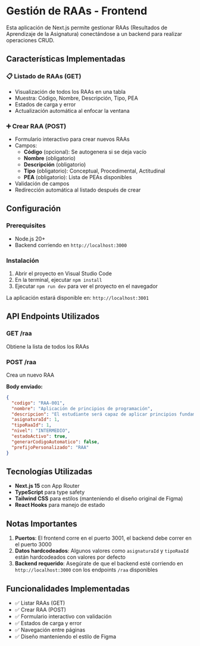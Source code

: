# Gestión de RAAs - Frontend

Esta aplicación de Next.js permite gestionar RAAs (Resultados de Aprendizaje de la Asignatura) conectándose a un backend para realizar operaciones CRUD.

## Características Implementadas

### 📋 Listado de RAAs (GET)
- Visualización de todos los RAAs en una tabla
- Muestra: Código, Nombre, Descripción, Tipo, PEA
- Estados de carga y error
- Actualización automática al enfocar la ventana

### ➕ Crear RAA (POST)
- Formulario interactivo para crear nuevos RAAs
- Campos:
  - **Código** (opcional): Se autogenera si se deja vacío
  - **Nombre** (obligatorio)
  - **Descripción** (obligatorio)
  - **Tipo** (obligatorio): Conceptual, Procedimental, Actitudinal
  - **PEA** (obligatorio): Lista de PEAs disponibles
- Validación de campos
- Redirección automática al listado después de crear

## Configuración

### Prerequisites
- Node.js 20+
- Backend corriendo en `http://localhost:3000`

### Instalación

1) Abrir el proyecto en Visual Studio Code
2) En la terminal, ejecutar `npm install`
3) Ejecutar `npm run dev` para ver el proyecto en el navegador

La aplicación estará disponible en: `http://localhost:3001`

## API Endpoints Utilizados

### GET /raa
Obtiene la lista de todos los RAAs

### POST /raa
Crea un nuevo RAA

**Body enviado:**
```json
{
  "codigo": "RAA-001",
  "nombre": "Aplicación de principios de programación",
  "descripcion": "El estudiante será capaz de aplicar principios fundamentales de programación orientada a objetos para resolver problemas computacionales de mediana complejidad.",
  "asignaturaId": 1,
  "tipoRaaId": 1,
  "nivel": "INTERMEDIO",
  "estadoActivo": true,
  "generarCodigoAutomatico": false,
  "prefijoPersonalizado": "RAA"
}
```

## Tecnologías Utilizadas

- **Next.js 15** con App Router
- **TypeScript** para type safety
- **Tailwind CSS** para estilos (manteniendo el diseño original de Figma)
- **React Hooks** para manejo de estado

## Notas Importantes

1. **Puertos**: El frontend corre en el puerto 3001, el backend debe correr en el puerto 3000
2. **Datos hardcodeados**: Algunos valores como `asignaturaId` y `tipoRaaId` están hardcodeados con valores por defecto
3. **Backend requerido**: Asegúrate de que el backend esté corriendo en `http://localhost:3000` con los endpoints `/raa` disponibles

## Funcionalidades Implementadas

- ✅ Listar RAAs (GET)
- ✅ Crear RAA (POST)
- ✅ Formulario interactivo con validación
- ✅ Estados de carga y error
- ✅ Navegación entre páginas
- ✅ Diseño manteniendo el estilo de Figma
